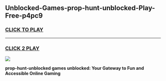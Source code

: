 
## Unblocked-Games-prop-hunt-unblocked-Play-Free-p4pc9
<h3>
<a href="https://premium76.site?title=prop-hunt-unblocked&ref=21A">CLICK TO PLAY</a></h3>
<hr>

<h3>
<a href="https://premium76.site?title=prop-hunt-unblocked&ref=21A">CLICK 2 PLAY</a>
  
</h3>

<a href="https://premium76.site?title=prop-hunt-unblocked&ref=21A"><img src="https://clearcache.store/games.png"></a>


**prop-hunt-unblocked games unblocked: Your Gateway to Fun and Accessible Online Gaming**
